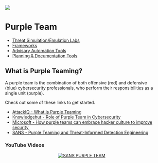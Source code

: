<img src="https://cdn.hackernoon.com/images/xwRTMTtsfYNZdN4zVqQuYZcuZrs1-2b136dx.png">
  
# Purple Team  
- [Threat Simulation/Emulation Labs](/purple_team/threat_simulation_emulation_labs.md)  
- [Frameworks](/purple_team/pt_frameworks.md)  
- [Advisary Automation Tools](/purple_team/pt_automation.md)  
- [Planning & Documentation Tools](/purple_team/pt_plan_document.md)  
  
  
## What is Purple Teaming?
A purple team is the combination of both offensive (red) and defensive (blue) cybersecurity professionals, who perform their responsibilities as a single unit (purple).  
  
Check out some of these links to get started.  
  
- [AttackIQ - What is Purple Teaming](https://www.attackiq.com/glossary/purple-teaming/)  
- [Knowledgehut - Role of Purple Team in Cybersecurity](https://www.knowledgehut.com/blog/security/purple-teaming)  
- [Microsoft - How purple teams can embrace hacker culture to improve security](https://www.microsoft.com/en-us/security/blog/2021/06/10/how-purple-teams-can-embrace-hacker-culture-to-improve-security/)  
- [SANS - Purple Teaming and Threat-Informed Detection Engineering](https://www.sans.org/blog/purple-teaming-threat-informed-detection-engineering/)  
  
### YouTube Videos
<div align="center">
  <a href="https://www.youtube.com/watch?v=6s-G7u0w-wc"><img src="https://img.youtube.com/vi/6s-G7u0w-wc/0.jpg" alt="SANS PURPLE TEAM"></a>
</div>
